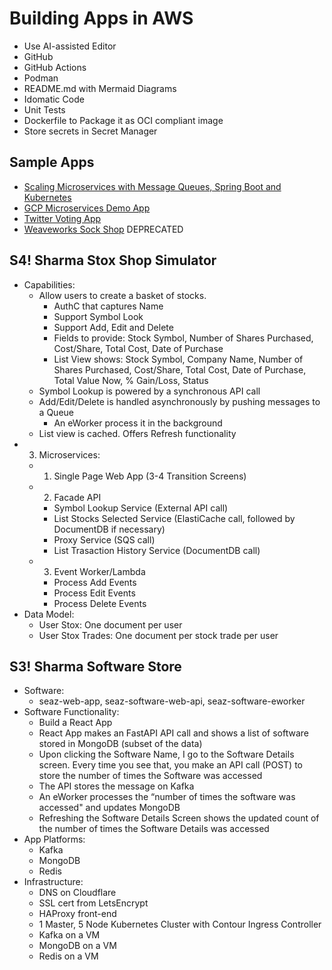 # Building Apps in AWS

- Use AI-assisted Editor
- GitHub
- GitHub Actions
- Podman
- README.md with Mermaid Diagrams
- Idomatic Code
- Unit Tests
- Dockerfile to Package it as OCI compliant image
- Store secrets in Secret Manager

## Sample Apps

- [Scaling Microservices with Message Queues, Spring Boot and Kubernetes](https://medium.com/hackernoon/scaling-microservices-with-message-queues-spring-boot-and-kubernetes-9ba4b0e48bdf)
- [GCP Microservices Demo App](https://github.com/GoogleCloudPlatform/microservices-demo)
- [Twitter Voting App](https://github.com/dockersamples/example-voting-app)
- [Weaveworks Sock Shop](https://microservices-demo.github.io/) DEPRECATED

## S4! Sharma Stox Shop Simulator

- Capabilities:
  - Allow users to create a basket of stocks.
    - AuthC that captures Name
    - Support Symbol Look
    - Support Add, Edit and Delete
    - Fields to provide: Stock Symbol, Number of Shares Purchased, Cost/Share, Total Cost, Date of Purchase
    - List View shows: Stock Symbol, Company Name, Number of Shares Purchased, Cost/Share, Total Cost, Date of Purchase, Total Value Now, % Gain/Loss, Status
  - Symbol Lookup is powered by a synchronous API call
  - Add/Edit/Delete is handled asynchronously by pushing messages to a Queue
    - An eWorker process it in the background
  - List view is cached. Offers Refresh functionality
- 3. Microservices:
  - 1. Single Page Web App (3-4 Transition Screens)
  - 2. Facade API
    - Symbol Lookup Service (External API call)
    - List Stocks Selected Service (ElastiCache call, followed by DocumentDB if necessary)
    - Proxy Service (SQS call)
    - List Trasaction History Service (DocumentDB call)
  - 3. Event Worker/Lambda
    - Process Add Events
    - Process Edit Events
    - Process Delete Events
- Data Model:
  - User Stox: One document per user
  - User Stox Trades: One document per stock trade per user

## S3! Sharma Software Store

- Software: 
  - seaz-web-app, seaz-software-web-api, seaz-software-eworker
- Software Functionality:
  - Build a React App
  - React App makes an FastAPI API call and shows a list of software stored in MongoDB (subset of the data)
  - Upon clicking the Software Name, I go to the Software Details screen. Every time you see that, you make an API call (POST) to store the number of times the Software was accessed
  - The API stores the message on Kafka
  - An eWorker processes the “number of times the software was accessed" and updates MongoDB
  - Refreshing the Software Details Screen shows the updated count of the number of times the Software Details was accessed
- App Platforms:
  - Kafka
  - MongoDB
  - Redis
- Infrastructure:
  - DNS on Cloudflare
  - SSL cert from LetsEncrypt
  - HAProxy front-end
  - 1 Master, 5 Node Kubernetes Cluster with Contour Ingress Controller
  - Kafka on a VM
  - MongoDB on a VM
  - Redis on a VM
